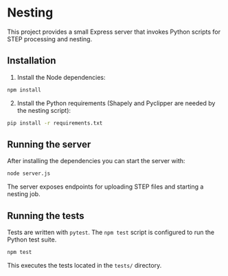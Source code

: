 # Nesting

This project provides a small Express server that invokes Python scripts for STEP processing and nesting.

## Installation

1. Install the Node dependencies:

```bash
npm install
```

2. Install the Python requirements (Shapely and Pyclipper are needed by the nesting script):

```bash
pip install -r requirements.txt
```

## Running the server

After installing the dependencies you can start the server with:

```bash
node server.js
```

The server exposes endpoints for uploading STEP files and starting a nesting job.

## Running the tests

Tests are written with `pytest`. The `npm test` script is configured to run the Python test suite.

```bash
npm test
```

This executes the tests located in the `tests/` directory.
